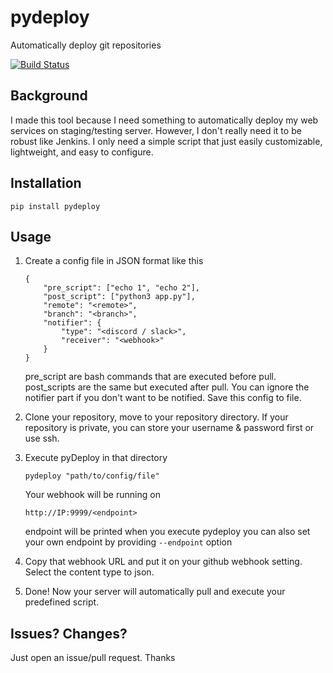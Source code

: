 # pydeploy
Automatically deploy git repositories

[![Build Status](https://travis-ci.com/yukinotenshi/pydeploy.svg?branch=master)](https://travis-ci.com/yukinotenshi/pydeploy)


## Background
I made this tool because I need something to
automatically deploy my web services on staging/testing
server. However, I don't really need it to be
robust like Jenkins. I only need a simple script
that just easily customizable, lightweight, and easy to configure.

## Installation
```
pip install pydeploy
```

## Usage
1. Create a config file in JSON format like this
    ```
    {
        "pre_script": ["echo 1", "echo 2"],
        "post_script": ["python3 app.py"],
        "remote": "<remote>",
        "branch": "<branch>",
        "notifier": {
            "type": "<discord / slack>",
            "receiver": "<webhook>"
        }
    }
    ```
    pre_script are bash commands that are executed
    before pull.
    post_scripts are the same but executed after
    pull.
    You can ignore the notifier part if you don't
want to be notified. Save this config to file.

2. Clone your repository, move to your repository
directory. If your repository is private, you
can store your username & password first or use
ssh.

3. Execute pyDeploy in that directory
    ```
    pydeploy "path/to/config/file"
    ```

    Your webhook will be running on
    ```
    http://IP:9999/<endpoint>
    ```

    endpoint will be printed when you execute pydeploy
    you can also set your own endpoint by providing `--endpoint` option
4. Copy that webhook URL and put it on your
github webhook setting. Select the content type
to json.

5. Done! Now your server will automatically
pull and execute your predefined script.

## Issues? Changes?
Just open an issue/pull request. Thanks